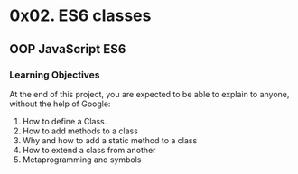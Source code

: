 # 0x02. ES6 classes
## OOP JavaScript ES6

### Learning Objectives
At the end of this project, you are expected to be able to explain to anyone, without the help of Google:

1. How to define a Class.
2. How to add methods to a class
3. Why and how to add a static method to a class
4. How to extend a class from another
5. Metaprogramming and symbols
